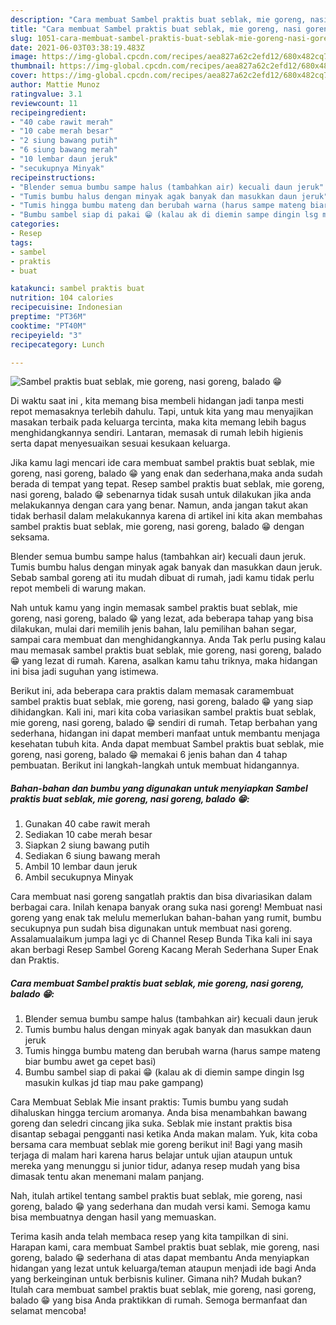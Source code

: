 ```yaml
---
description: "Cara membuat Sambel praktis buat seblak, mie goreng, nasi goreng, balado 😁 yang lezat dan Mudah Dibuat"
title: "Cara membuat Sambel praktis buat seblak, mie goreng, nasi goreng, balado 😁 yang lezat dan Mudah Dibuat"
slug: 1051-cara-membuat-sambel-praktis-buat-seblak-mie-goreng-nasi-goreng-balado-yang-lezat-dan-mudah-dibuat
date: 2021-06-03T03:38:19.483Z
image: https://img-global.cpcdn.com/recipes/aea827a62c2efd12/680x482cq70/sambel-praktis-buat-seblak-mie-goreng-nasi-goreng-balado-😁-foto-resep-utama.jpg
thumbnail: https://img-global.cpcdn.com/recipes/aea827a62c2efd12/680x482cq70/sambel-praktis-buat-seblak-mie-goreng-nasi-goreng-balado-😁-foto-resep-utama.jpg
cover: https://img-global.cpcdn.com/recipes/aea827a62c2efd12/680x482cq70/sambel-praktis-buat-seblak-mie-goreng-nasi-goreng-balado-😁-foto-resep-utama.jpg
author: Mattie Munoz
ratingvalue: 3.1
reviewcount: 11
recipeingredient:
- "40 cabe rawit merah"
- "10 cabe merah besar"
- "2 siung bawang putih"
- "6 siung bawang merah"
- "10 lembar daun jeruk"
- "secukupnya Minyak"
recipeinstructions:
- "Blender semua bumbu sampe halus (tambahkan air) kecuali daun jeruk"
- "Tumis bumbu halus dengan minyak agak banyak dan masukkan daun jeruk"
- "Tumis hingga bumbu mateng dan berubah warna (harus sampe mateng biar bumbu awet ga cepet basi)"
- "Bumbu sambel siap di pakai 😁 (kalau ak di diemin sampe dingin lsg masukin kulkas jd tiap mau pake gampang)"
categories:
- Resep
tags:
- sambel
- praktis
- buat

katakunci: sambel praktis buat 
nutrition: 104 calories
recipecuisine: Indonesian
preptime: "PT36M"
cooktime: "PT40M"
recipeyield: "3"
recipecategory: Lunch

---
```



![Sambel praktis buat seblak, mie goreng, nasi goreng, balado 😁](https://img-global.cpcdn.com/recipes/aea827a62c2efd12/680x482cq70/sambel-praktis-buat-seblak-mie-goreng-nasi-goreng-balado-😁-foto-resep-utama.jpg)

Di waktu  saat ini , kita memang bisa membeli hidangan jadi tanpa mesti repot memasaknya terlebih dahulu. Tapi, untuk kita yang mau menyajikan masakan terbaik pada keluarga tercinta, maka kita memang lebih bagus menghidangkannya sendiri. Lantaran, memasak di rumah lebih higienis serta dapat menyesuaikan sesuai kesukaan keluarga.

Jika kamu lagi mencari ide cara membuat sambel praktis buat seblak, mie goreng, nasi goreng, balado 😁 yang enak dan sederhana,maka anda sudah berada di tempat yang tepat. Resep sambel praktis buat seblak, mie goreng, nasi goreng, balado 😁  sebenarnya tidak susah untuk dilakukan jika anda melakukannya dengan cara yang benar. Namun, anda jangan takut akan tidak berhasil dalam melakukannya 
karena di artikel ini kita akan membahas sambel praktis buat seblak, mie goreng, nasi goreng, balado 😁 dengan seksama.  

Blender semua bumbu sampe halus (tambahkan air) kecuali daun jeruk. Tumis bumbu halus dengan minyak agak banyak dan masukkan daun jeruk. Sebab sambal goreng ati itu mudah dibuat di rumah, jadi kamu tidak perlu repot membeli di warung makan.

Nah untuk kamu yang ingin memasak sambel praktis buat seblak, mie goreng, nasi goreng, balado 😁 yang lezat, ada beberapa tahap yang bisa dilakukan, mulai dari memilih jenis bahan, lalu pemilihan bahan segar, sampai cara membuat dan menghidangkannya. Anda Tak perlu pusing kalau mau memasak sambel praktis buat seblak, mie goreng, nasi goreng, balado 😁 yang lezat di rumah. Karena, asalkan kamu  tahu triknya, maka hidangan ini bisa jadi suguhan yang istimewa.

Berikut ini, ada beberapa cara praktis  dalam memasak caramembuat sambel praktis buat seblak, mie goreng, nasi goreng, balado 😁 yang siap dihidangkan. Kali ini, mari kita coba variasikan sambel praktis buat seblak, mie goreng, nasi goreng, balado 😁 sendiri di rumah. Tetap berbahan yang sederhana, hidangan ini dapat memberi manfaat untuk membantu menjaga kesehatan tubuh kita. Anda dapat membuat Sambel praktis buat seblak, mie goreng, nasi goreng, balado 😁 memakai 6 jenis bahan dan 4 tahap pembuatan. Berikut ini langkah-langkah untuk membuat hidangannya.

<!--inarticleads1-->

##### Bahan-bahan dan bumbu yang digunakan untuk menyiapkan Sambel praktis buat seblak, mie goreng, nasi goreng, balado 😁:

1. Gunakan 40 cabe rawit merah
1. Sediakan 10 cabe merah besar
1. Siapkan 2 siung bawang putih
1. Sediakan 6 siung bawang merah
1. Ambil 10 lembar daun jeruk
1. Ambil secukupnya Minyak


Cara membuat nasi goreng sangatlah praktis dan bisa divariasikan dalam berbagai cara. Inilah kenapa banyak orang suka nasi goreng! Membuat nasi goreng yang enak tak melulu memerlukan bahan-bahan yang rumit, bumbu secukupnya pun sudah bisa digunakan untuk membuat nasi goreng. Assalamualaikum jumpa lagi yc di Channel Resep Bunda Tika kali ini saya akan berbagi Resep Sambel Goreng Kacang Merah Sederhana Super Enak dan Praktis. 

<!--inarticleads2-->

##### Cara membuat Sambel praktis buat seblak, mie goreng, nasi goreng, balado 😁:

1. Blender semua bumbu sampe halus (tambahkan air) kecuali daun jeruk
1. Tumis bumbu halus dengan minyak agak banyak dan masukkan daun jeruk
1. Tumis hingga bumbu mateng dan berubah warna (harus sampe mateng biar bumbu awet ga cepet basi)
1. Bumbu sambel siap di pakai 😁 (kalau ak di diemin sampe dingin lsg masukin kulkas jd tiap mau pake gampang)


Cara Membuat Seblak Mie insant praktis: Tumis bumbu yang sudah dihaluskan hingga tercium aromanya. Anda bisa menambahkan bawang goreng dan seledri cincang jika suka. Seblak mie instant praktis bisa disantap sebagai pengganti nasi ketika Anda makan malam. Yuk, kita coba bersama cara membuat seblak mie goreng berikut ini! Bagi yang masih terjaga di malam hari karena harus belajar untuk ujian ataupun untuk mereka yang menunggu si junior tidur, adanya resep mudah yang bisa dimasak tentu akan menemani malam panjang. 

Nah, itulah artikel tentang  sambel praktis buat seblak, mie goreng, nasi goreng, balado 😁  yang sederhana dan mudah versi kami. Semoga kamu bisa membuatnya dengan hasil yang memuaskan. 

Terima kasih anda telah membaca resep yang kita tampilkan di sini. Harapan kami, cara membuat  Sambel praktis buat seblak, mie goreng, nasi goreng, balado 😁 sederhana di atas dapat membantu Anda menyiapkan hidangan yang lezat untuk keluarga/teman ataupun menjadi ide bagi Anda yang berkeinginan untuk berbisnis kuliner. Gimana nih? Mudah bukan? Itulah cara membuat sambel praktis buat seblak, mie goreng, nasi goreng, balado 😁 yang bisa Anda praktikkan di rumah. Semoga bermanfaat dan selamat mencoba!

